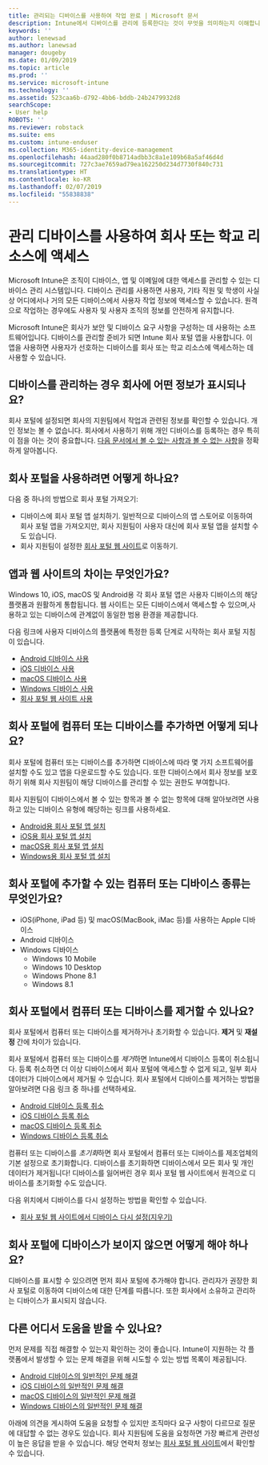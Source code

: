 ```yaml
---
title: 관리되는 디바이스를 사용하여 작업 완료 | Microsoft 문서
description: Intune에서 디바이스를 관리에 등록한다는 것이 무엇을 의미하는지 이해합니다.
keywords: ''
author: lenewsad
ms.author: lanewsad
manager: dougeby
ms.date: 01/09/2019
ms.topic: article
ms.prod: ''
ms.service: microsoft-intune
ms.technology: ''
ms.assetid: 523caa6b-d792-4bb6-bddb-24b2479932d8
searchScope:
- User help
ROBOTS: ''
ms.reviewer: robstack
ms.suite: ems
ms.custom: intune-enduser
ms.collection: M365-identity-device-management
ms.openlocfilehash: 44aad280f0b8714adbb3c8a1e109b68a5af46d4d
ms.sourcegitcommit: 727c3ae7659ad79ea162250d234d7730f840c731
ms.translationtype: HT
ms.contentlocale: ko-KR
ms.lasthandoff: 02/07/2019
ms.locfileid: "55838838"
---
```

# <a name="use-managed-devices-to-access-work-or-school-resources"></a>관리 디바이스를 사용하여 회사 또는 학교 리소스에 액세스
Microsoft Intune은 조직이 디바이스, 앱 및 이메일에 대한 액세스를 관리할 수 있는 디바이스 관리 시스템입니다. 디바이스 관리를 사용하면 사용자, 기타 직원 및 학생이 사실상 어디에서나 거의 모든 디바이스에서 사용자 작업 정보에 액세스할 수 있습니다. 원격으로 작업하는 경우에도 사용자 및 사용자 조직의 정보를 안전하게 유지합니다.

Microsoft Intune은 회사가 보안 및 디바이스 요구 사항을 구성하는 데 사용하는 소프트웨어입니다. 디바이스를 관리할 준비가 되면 Intune 회사 포털 앱을 사용합니다. 이 앱을 사용하면 사용자가 선호하는 디바이스를 회사 또는 학교 리소스에 액세스하는 데 사용할 수 있습니다. 

## <a name="what-information-can-my-company-see-when-i-get-my-device-managed"></a>디바이스를 관리하는 경우 회사에 어떤 정보가 표시되나요?
회사 포털에 설정되면 회사의 지원팀에서 작업과 관련된 정보를 확인할 수 있습니다. 개인 정보는 볼 수 없습니다. 회사에서 사용하기 위해 개인 디바이스를 등록하는 경우 특히 이 점을 아는 것이 중요합니다. [다음 문서에서 볼 수 있는 사항과 볼 수 없는 사항](what-info-can-your-company-see-when-you-enroll-your-device-in-intune.md)을 정확하게 알아봅니다.

## <a name="how-do-i-get-company-portal"></a>회사 포털을 사용하려면 어떻게 하나요?
다음 중 하나의 방법으로 회사 포털 가져오기:

- 디바이스에 회사 포털 앱 설치하기. 일반적으로 디바이스의 앱 스토어로 이동하여 회사 포털 앱을 가져오지만, 회사 지원팀이 사용자 대신에 회사 포털 앱을 설치할 수도 있습니다.
- 회사 지원팀이 설정한 [회사 포털 웹 사이트](https://go.microsoft.com/fwlink/?linkid=2010980)로 이동하기.

## <a name="whats-the-difference-between-the-app-and-the-website"></a>앱과 웹 사이트의 차이는 무엇인가요?
Windows 10, iOS, macOS 및 Android용 각 회사 포털 앱은 사용자 디바이스의 해당 플랫폼과 원활하게 통합됩니다. 웹 사이트는 모든 디바이스에서 액세스할 수 있으며,사용하고 있는 디바이스에 관계없이 동일한 범용 환경을 제공합니다. 

다음 링크에 사용자 디바이스의 플랫폼에 특정한 등록 단계로 시작하는 회사 포털 지침이 있습니다.  

- [Android 디바이스 사용](using-your-android-device-with-intune.md)
- [iOS 디바이스 사용](using-your-ios-device-with-intune.md)
- [macOS 디바이스 사용](using-your-macos-device-with-intune.md)
- [Windows 디바이스 사용](using-your-windows-device-with-intune.md)
- [회사 포털 웹 사이트 사용](using-the-intune-company-portal-website.md)

## <a name="what-happens-when-you-add-a-computer-or-device-to-the-company-portal"></a>회사 포털에 컴퓨터 또는 디바이스를 추가하면 어떻게 되나요?
회사 포털에 컴퓨터 또는 디바이스를 추가하면 디바이스에 따라 몇 가지 소프트웨어를 설치할 수도 있고 앱을 다운로드할 수도 있습니다. 또한 디바이스에서 회사 정보를 보호하기 위해 회사 지원팀이 해당 디바이스를 관리할 수 있는 권한도 부여합니다.

회사 지원팀이 디바이스에서 볼 수 있는 항목과 볼 수 없는 항목에 대해 알아보려면 사용하고 있는 디바이스 유형에 해당하는 링크를 사용하세요.

- [Android용 회사 포털 앱 설치](what-happens-if-you-install-the-company-portal-app-and-enroll-your-device-in-intune-android.md)
- [iOS용 회사 포털 앱 설치](what-happens-if-you-install-the-company-portal-app-and-enroll-your-device-in-intune-ios.md)
- [macOS용 회사 포털 앱 설치](what-happens-if-you-install-the-company-portal-app-and-enroll-your-device-in-intune-macos.md)
- [Windows용 회사 포털 앱 설치](what-happens-if-you-install-the-company-portal-app-and-enroll-your-device-in-intune-windows10.md)

## <a name="what-kind-of-computers-or-devices-can-you-add-to-the-company-portal"></a>회사 포털에 추가할 수 있는 컴퓨터 또는 디바이스 종류는 무엇인가요?
-   iOS(iPhone, iPad 등) 및 macOS(MacBook, iMac 등)를 사용하는 Apple 디바이스
-   Android 디바이스
-   Windows 디바이스
    -   Windows 10 Mobile
    -   Windows 10 Desktop
    -   Windows Phone 8.1
    -   Windows 8.1

## <a name="can-you-remove-a-computer-or-device-from-the-company-portal"></a>회사 포털에서 컴퓨터 또는 디바이스를 제거할 수 있나요?
회사 포털에서 컴퓨터 또는 디바이스를 제거하거나 초기화할 수 있습니다. **제거** 및 **재설정** 간에 차이가 있습니다.

회사 포털에서 컴퓨터 또는 디바이스를 *제거*하면 Intune에서 디바이스 등록이 취소됩니다. 등록 취소하면 더 이상 디바이스에서 회사 포털에 액세스할 수 없게 되고, 일부 회사 데이터가 디바이스에서 제거될 수 있습니다. 회사 포털에서 디바이스를 제거하는 방법을 알아보려면 다음 링크 중 하나를 선택하세요.

- [Android 디바이스 등록 취소](unenroll-your-device-from-intune-android.md)
- [iOS 디바이스 등록 취소](unenroll-your-device-from-intune-ios.md)
- [macOS 디바이스 등록 취소](unenroll-your-device-from-intune-macos.md)
- [Windows 디바이스 등록 취소](unenroll-your-device-from-intune-windows.md)

컴퓨터 또는 디바이스를 *초기화*하면 회사 포털에서 컴퓨터 또는 디바이스를 제조업체의 기본 설정으로 초기화합니다. 디바이스를 초기화하면 디바이스에서 모든 회사 및 개인 데이터가 제거됩니다! 디바이스를 잃어버린 경우 회사 포털 웹 사이트에서 원격으로 디바이스를 초기화할 수도 있습니다.

다음 위치에서 디바이스를 다시 설정하는 방법을 확인할 수 있습니다.

- [회사 포털 웹 사이트에서 디바이스 다시 설정(지우기)](reset-erase-your-device-cpwebsite.md)

## <a name="what-if-i-cant-see-my-device-in-the-company-portal"></a>회사 포털에 디바이스가 보이지 않으면 어떻게 해야 하나요?
디바이스를 표시할 수 있으려면 먼저 회사 포털에 추가해야 합니다. 관리자가 권장한 회사 포털로 이동하여 디바이스에 대한 단계를 따릅니다. 또한 회사에서 소유하고 관리하는 디바이스가 표시되지 않습니다.

## <a name="where-else-can-i-go-for-help"></a>다른 어디서 도움을 받을 수 있나요?
먼저 문제를 직접 해결할 수 있는지 확인하는 것이 좋습니다. Intune이 지원하는 각 플랫폼에서 발생할 수 있는 문제 해결을 위해 시도할 수 있는 방법 목록이 제공됩니다.

- [Android 디바이스의 일반적인 문제 해결](troubleshoot-your-device-android.md)
- [iOS 디바이스의 일반적인 문제 해결](troubleshoot-your-device-ios.md)
- [macOS 디바이스의 일반적인 문제 해결](troubleshoot-your-device-macos.md)
- [Windows 디바이스의 일반적인 문제 해결](troubleshoot-your-device-windows.md)

아래에 의견을 게시하여 도움을 요청할 수 있지만 조직마다 요구 사항이 다르므로 질문에 대답할 수 없는 경우도 있습니다. 회사 지원팀에 도움을 요청하면 가장 빠르게 관련성이 높은 응답을 받을 수 있습니다. 해당 연락처 정보는 [회사 포털 웹 사이트](https://go.microsoft.com/fwlink/?linkid=2010980)에서 확인할 수 있습니다.
